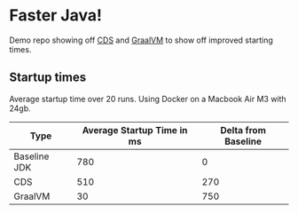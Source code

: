 # Faster Java!

Demo repo showing off [CDS](https://docs.spring.io/spring-framework/reference/integration/cds.html)
and [GraalVM](https://docs.spring.io/spring-boot/reference/packaging/native-image/index.html) to show off improved
starting times.

## Startup times

Average startup time over 20 runs. Using Docker on a Macbook Air M3 with 24gb.

| Type         | Average Startup Time in ms | Delta from Baseline |
|--------------|----------------------------|---------------------|
| Baseline JDK | 780                        | 0                   |
| CDS          | 510                        | 270                 |
| GraalVM      | 30                         | 750                 |
